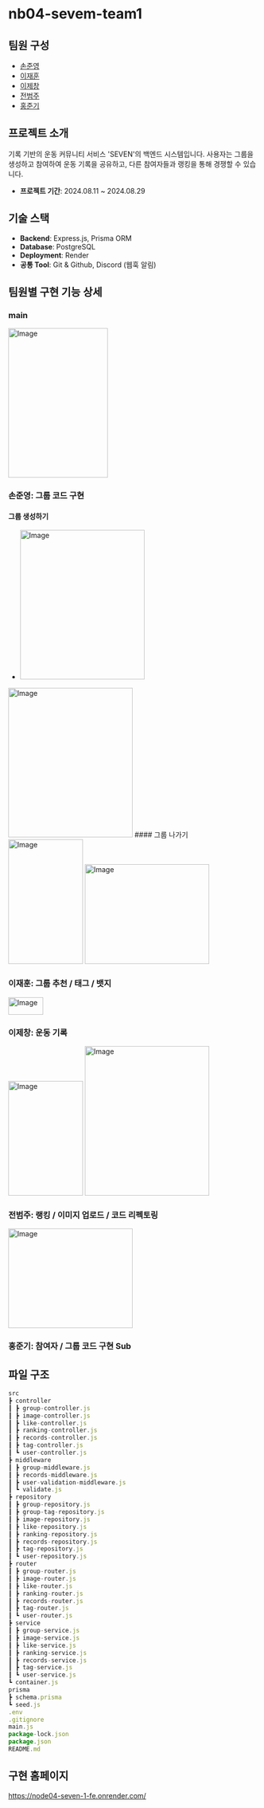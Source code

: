 # nb04-sevem-team1

## 팀원 구성

- [손준영](https://github.com/proteiin)
- [이재훈](https://github.com/jaehoon21)
- [이제창](https://github.com/Jerang2)
- [전범주](https://github.com/intwocave)
- [홍준기](https://github.com/InsipidPie1229)

## 프로젝트 소개

기록 기반의 운동 커뮤니티 서비스 'SEVEN'의 백엔드 시스템입니다. 사용자는 그룹을 생성하고 참여하여 운동 기록을 공유하고, 다른 참여자들과 랭킹을 통해 경쟁할 수 있습니다.

- **프로젝트 기간**: 2024.08.11 ~ 2024.08.29

## 기술 스택

- **Backend**: Express.js, Prisma ORM
- **Database**: PostgreSQL
- **Deployment**: Render
- **공통 Tool**: Git & Github, Discord (웹훅 알림)

## 팀원별 구현 기능 상세
### main
<img width="200" height="300" alt="Image" src="https://github.com/user-attachments/assets/697c8edd-117c-483b-8fa8-c8cce76398f4" />


### 손준영: 그룹 코드 구현
#### 그룹 생성하기
- <img width="250" height="300" alt="Image" src="https://github.com/user-attachments/assets/107dea1e-7a11-4da2-8f89-2325e35f505a" />
<img width="250" height="300" alt="Image" src="https://github.com/user-attachments/assets/c5aeb077-4c28-4bec-a4e5-54a524c714db" />
#### 그룹 나가기
<img width="150" height="250" alt="Image" src="https://github.com/user-attachments/assets/ae6fe2d8-7c2e-4db6-8689-673e3fa5db3b" />
<img width="250" height="200" alt="Image" src="https://github.com/user-attachments/assets/c33a37ff-e6c5-45e6-ac72-5b4251157d62" />


### 이재훈: 그룹 추천 / 태그 / 뱃지
<img width="70" height="35" alt="Image" src="https://github.com/user-attachments/assets/66a31b41-475a-4e1d-a25e-63b9f7a43d4e" />

### 이제창: 운동 기록
<img width="150" height="230" alt="Image" src="https://github.com/user-attachments/assets/4fe1b069-9c2f-44f8-abd4-5158f12d4dad" />

<img width="250" height="300" alt="Image" src="https://github.com/user-attachments/assets/67a676d5-275c-4959-a368-ae4d86547773" />

### 전범주: 랭킹 / 이미지 업로드 / 코드 리펙토링
<img width="250" height="200" alt="Image" src="https://github.com/user-attachments/assets/56a7f5fb-9349-4233-919a-03bbf9896708" />

### 홍준기: 참여자 / 그룹 코드 구현 Sub












## 파일 구조

```jsx
src
┣ controller
┃ ┣ group-controller.js
┃ ┣ image-controller.js
┃ ┣ like-controller.js
┃ ┣ ranking-controller.js
┃ ┣ records-controller.js
┃ ┣ tag-controller.js
┃ ┗ user-controller.js
┣ middleware
┃ ┣ group-middleware.js
┃ ┣ records-middleware.js
┃ ┣ user-validation-middleware.js
┃ ┗ validate.js
┣ repository
┃ ┣ group-repository.js
┃ ┣ group-tag-repository.js
┃ ┣ image-repository.js
┃ ┣ like-repository.js
┃ ┣ ranking-repository.js
┃ ┣ records-repository.js
┃ ┣ tag-repository.js
┃ ┗ user-repository.js
┣ router
┃ ┣ group-router.js
┃ ┣ image-router.js
┃ ┣ like-router.js
┃ ┣ ranking-router.js
┃ ┣ records-router.js
┃ ┣ tag-router.js
┃ ┗ user-router.js
┣ service
┃ ┣ group-service.js
┃ ┣ image-service.js
┃ ┣ like-service.js
┃ ┣ ranking-service.js
┃ ┣ records-service.js
┃ ┣ tag-service.js
┃ ┗ user-service.js
┗ container.js
prisma
┣ schema.prisma
┗ seed.js
.env
.gitignore
main.js
package-lock.json
package.json
README.md
```

## 구현 홈페이지

https://node04-seven-1-fe.onrender.com/



